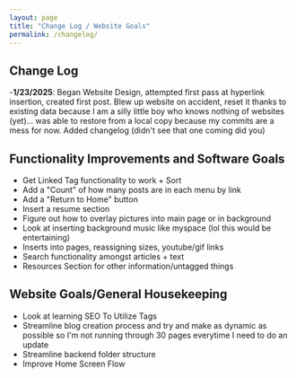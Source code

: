 ```yaml
---
layout: page
title: "Change Log / Website Goals"
permalink: /changelog/
---
```

## Change Log
-**1/23/2025**: Began Website Design, attempted first pass at hyperlink insertion, created first post. Blew up website on accident, reset it thanks to existing data because I am a silly little boy who knows nothing of websites (yet)... was able to restore from a local copy because my commits are a mess for now. Added changelog (didn't see that one coming did you)

## Functionality Improvements and Software Goals
- Get Linked Tag functionality to work + Sort
- Add a "Count" of how many posts are in each menu by link
- Add a "Return to Home" button
- Insert a resume section
- Figure out how to overlay pictures into main page or in background
- Look at inserting background music like myspace (lol this would be entertaining)
- Inserts into pages, reassigning sizes, youtube/gif links
- Search functionality amongst articles + text
- Resources Section for other information/untagged things
  
## Website Goals/General Housekeeping
- Look at learning SEO To Utilize Tags
- Streamline blog creation process and try and make as dynamic as possible so I'm not running through 30 pages everytime I need to do an update
- Streamline backend folder structure
- Improve Home Screen Flow
